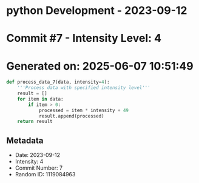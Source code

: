 ﻿# python Development - 2023-09-12
# Commit #7 - Intensity Level: 4
# Generated on: 2025-06-07 10:51:49
```python
def process_data_7(data, intensity=4):
    '''Process data with specified intensity level'''
    result = []
    for item in data:
        if item > 0:
            processed = item * intensity + 49
            result.append(processed)
    return result
```
## Metadata
- Date: 2023-09-12
- Intensity: 4
- Commit Number: 7
- Random ID: 1119084963
